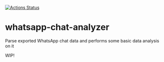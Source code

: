 [![Actions Status](https://github.com/{owner}/{repo}/workflows/{workflow_name}/badge.svg)](https://github.com/{owner}/{repo}/actions)

# whatsapp-chat-analyzer
Parse exported WhatsApp chat data and performs some basic data analysis on it

WIP! 
